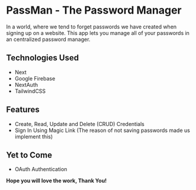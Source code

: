 # PassMan - The Password Manager

In a world, where we tend to forget passwords we have created when signing up on a website. This app lets you manage all of your passwords in an centralized password manager.

## Technologies Used

- Next
- Google Firebase
- NextAuth
- TailwindCSS

## Features

- Create, Read, Update and Delete (CRUD) Credentials
- Sign In Using Magic Link (The reason of not saving passwords made us implement this)

## Yet to Come

- OAuth Authentication

**Hope you will love the work, Thank You!**
